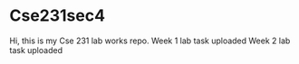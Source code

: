 # Cse231sec4
Hi, this is my Cse 231 lab works repo.
Week 1 lab task uploaded
Week 2 lab task uploaded
